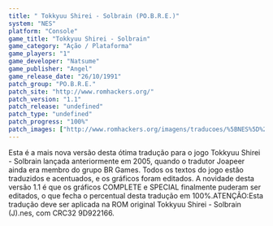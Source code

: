 ```yaml
---
title: " Tokkyuu Shirei - Solbrain (PO.B.R.E.)"
system: "NES"
platform: "Console"
game_title: "Tokkyuu Shirei - Solbrain"
game_category: "Ação / Plataforma"
game_players: "1"
game_developer: "Natsume"
game_publisher: "Angel"
game_release_date: "26/10/1991"
patch_group: "PO.B.R.E."
patch_site: "http://www.romhackers.org/"
patch_version: "1.1"
patch_release: "undefined"
patch_type: "undefined"
patch_progress: "100%"
patch_images: ["http://www.romhackers.org/imagens/traducoes/%5BNES%5D%20Tokkyuu%20Shirei%20-%20Solbrain%20-%20POBRE%20-%201.png","http://www.romhackers.org/imagens/traducoes/%5BNES%5D%20Tokkyuu%20Shirei%20-%20Solbrain%20-%20POBRE%20-%202.png","http://www.romhackers.org/imagens/traducoes/%5BNES%5D%20Tokkyuu%20Shirei%20-%20Solbrain%20-%20POBRE%20-%203.png"]
---
```

Esta é a mais nova versão desta ótima tradução para o jogo Tokkyuu Shirei - Solbrain lançada anteriormente em 2005, quando o tradutor Joapeer ainda era membro do grupo BR Games. Todos os textos do jogo estão traduzidos e acentuados, e os gráficos foram editados. A novidade desta versão 1.1 é que os gráficos COMPLETE e SPECIAL finalmente puderam ser editados, o que fecha o percentual desta tradução em 100%.ATENÇÃO:Esta tradução deve ser aplicada na ROM original Tokkyuu Shirei - Solbrain (J).nes, com CRC32 9D922166.